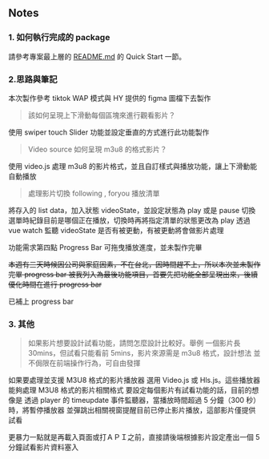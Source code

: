 ## Notes

### 1. 如何執行完成的 package

請參考專案最上層的 [README.md](../../README.md) 的 Quick Start 一節。

### 2.思路與筆記

本次製作參考 tiktok WAP 模式與 HY 提供的 figma 圖檔下去製作

> 該如何呈現上下滑動每個區塊來進行觀看影片？

使用 swiper touch Slider 功能並設定垂直的方式進行此功能製作

> Video source 如何呈現 m3u8 的格式影片？

使用 video.js 處理 m3u8 的影片格式，並且自訂樣式與播放功能，讓上下滑動能自動播放

> 處理影片切換 following , foryou 播放清單

將存入的 list data，加入狀態 videoState，並設定狀態為 play 或是 pause
切換選單時紀錄目前是哪個正在播放，切換時再將指定清單的狀態更改為 play
透過 vue watch 監聽 videoState 是否有被更動，有被更動將會做影片處理

功能需求第四點 Progress Bar 可拖曳播放進度，並未製作完畢

~~本週有三天時候因公司與家庭因素，不在台北，因時間趕不上，所以本次並未製作完畢
progress bar 被我列入為最後功能項目，首要先把功能全部呈現出來，後續優化時間在進行 progress bar~~

已補上 progress bar

###

### 3. 其他

> 如果影片想要設計試看功能，請問怎麼設計比較好。舉例 一個影片長 30mins，但試看只能看前 5mins，影片來源需是 m3u8 格式，設計想法 並不侷限在前端操作行為，可自由發揮

如果要處理並支援 M3U8 格式的影片播放器
選用 Video.js 或 Hls.js。這些播放器能夠處理 M3U8 格式的影片相關格式
要設定每個影片有試看功能的話，目前的想像是
透過 player 的 timeupdate 事件監聽器，當播放時間超過 5 分鐘（300 秒）時，將暫停播放器
並彈跳出相關視窗提醒目前已停止影片播放，這部影片僅提供試看

更暴力一點就是再載入頁面或打ＡＰＩ之前，直接請後端根據影片設定產出一個 5 分鐘試看影片資料塞入

###
